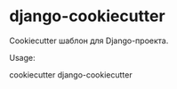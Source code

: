 # django-cookiecutter

Cookiecutter шаблон для Django-проекта.

Usage:

cookiecutter django-cookiecutter
